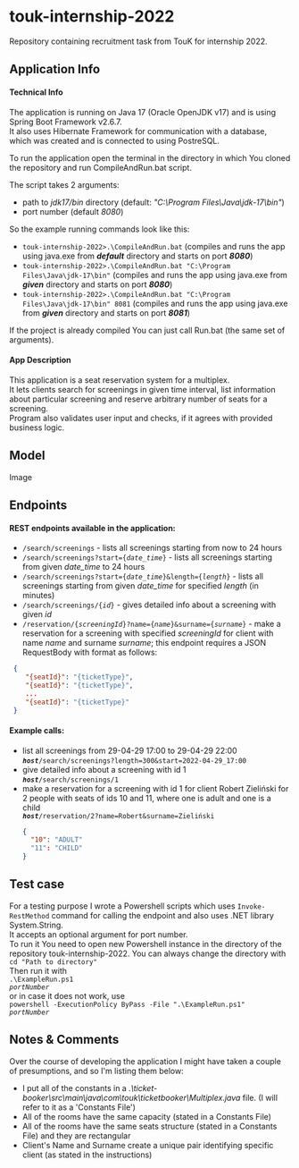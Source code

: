 # touk-internship-2022
Repository containing recruitment task from TouK for internship 2022.

## **Application Info**
#### **Technical Info**
The application is running on Java 17 (Oracle OpenJDK v17) and is using Spring Boot Framework v2.6.7.</br>
It also uses Hibernate Framework for communication with a database, which was created and is connected to using PostreSQL. 

To run the application open the terminal in the directory in which You cloned the repository and run CompileAndRun.bat script.

The script takes 2 arguments:
- path to *jdk17/bin* directory (default: *"C:\Program Files\Java\jdk-17\bin"*)
- port number (default *8080*)

So the example running commands look like this:

- <code>touk-internship-2022>.\CompileAndRun.bat</code> (compiles and runs the app using java.exe from ***default*** directory and starts on port ***8080***)
- <code>touk-internship-2022>.\CompileAndRun.bat "C:\Program Files\Java\jdk-17\bin"</code> (compiles and runs the app using java.exe from ***given*** directory and starts on port ***8080***)
- <code>touk-internship-2022>.\CompileAndRun.bat "C:\Program Files\Java\jdk-17\bin" 8081</code> (compiles and runs the app using java.exe from ***given*** directory and starts on port ***8081***)
	
If the project is already compiled You can just call Run.bat (the same set of arguments).

#### **App Description**
This application is a seat reservation system for a multiplex.</br>
It lets clients search for screenings in given time interval, list information about particular screening and reserve arbitrary number of seats for a screening.</br>
Program also validates user input and checks, if it agrees with provided business logic.

## **Model**
Image

## **Endpoints**
#### REST endpoints available in the application:
- <code>/search/screenings</code> - lists all screenings starting from now to 24 hours
- <code>/search/screenings?start={*date_time*}</code> - lists all screenings starting from given *date_time* to 24 hours
- <code>/search/screenings?start={*date_time*}&length={*length*}</code> - lists all screenings starting from given *date_time* for specified *length* (in minutes)
- <code>/search/screenings/{*id*}</code> - gives detailed info about a screening with given *id*
- <code>/reservation/{*screeningId*}?name={*name*}&surname={*surname*}</code> - make a reservation for a screening with specified *screeningId* for client with name *name* and surname *surname*; this endpoint requires a JSON RequestBody with format as follows:
```json
 {
    "{seatId}": "{ticketType}",
    "{seatId}": "{ticketType}",
    ...
    "{seatId}": "{ticketType}"
 }
```

#### Example calls:
- list all screenings from 29-04-29 17:00 to 29-04-29 22:00</br>
  <code>***host***/search/screenings?length=300&start=2022-04-29_17:00</code>
- give detailed info about a screening with id 1</br>
  <code>***host***/search/screenings/1</code>
- make a reservation for a screening with id 1 for client Robert Zieliński for 2 people with seats of ids 10 and 11, where one is adult and one is a child </br>
  <code>***host***/reservation/2?name=Robert&surname=Zieliński</code>
  ```json
  {
    "10": "ADULT"
    "11": "CHILD"
  }
  ```

## Test case
For a testing purpose I wrote a Powershell scripts which uses `Invoke-RestMethod` command for calling the endpoint and also uses .NET library System.String.</br>
It accepts an optional argument for port number.</br>
To run it You need to open new Powershell instance in the directory of the repository touk-internship-2022. You can always change the directory with</br>
  `cd "Path to directory"`</br>
Then run it with</br>
  <code>.\ExampleRun.ps1 *portNumber*</code></br>
or in case it does not work, use</br>
  <code>powershell -ExecutionPolicy ByPass -File ".\ExampleRun.ps1" *portNumber*</code></br>
  
## **Notes & Comments**
Over the course of developing the application I might have taken a couple of presumptions, and so I'm listing them below:
- I put all of the constants in a *.\ticket-booker\src\main\java\com\touk\ticketbooker\Multiplex.java* file. (I will refer to it as a 'Constants File')
- All of the rooms have the same capacity (stated in a Constants File)
- All of the rooms have the same seats structure (stated in a Constants File) and they are rectangular
- Client's Name and Surname create a unique pair identifying specific client (as stated in the instructions)




